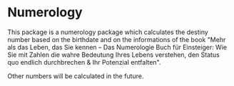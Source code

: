 # Numerology

This package is a numerology package which calculates the destiny number based on the birthdate and on the informations of the book "Mehr als das Leben, das Sie kennen – Das Numerologie Buch für Einsteiger: Wie Sie mit Zahlen die wahre Bedeutung Ihres Lebens verstehen, den Status quo endlich durchbrechen & Ihr Potenzial entfalten".

Other numbers will be calculated in the future.
